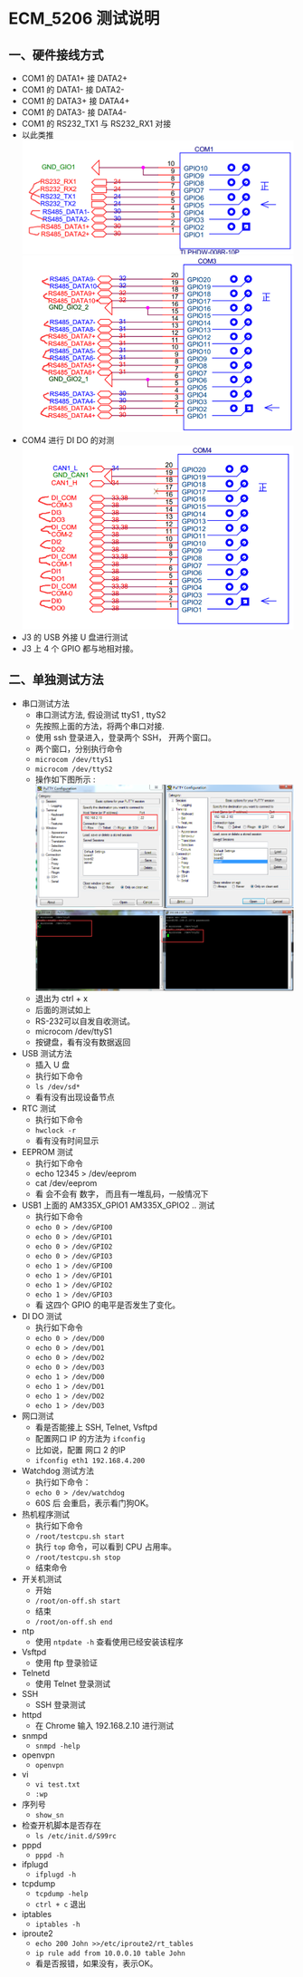 # ECM_5206 测试说明

## 一、硬件接线方式
* COM1 的 DATA1+ 接 DATA2+
* COM1 的 DATA1- 接 DATA2-
* COM1 的 DATA3+ 接 DATA4+
* COM1 的 DATA3- 接 DATA4-
* COM1 的 RS232_TX1 与 RS232_RX1 对接
* 以此类推
  ![com1](img/TEST_COM1.jpg)
  ![com3](img/TEST_COM3.jpg)
* COM4 进行 DI DO 的对测
  ![com4](img/TEST_COM4.jpg)
* J3 的 USB 外接 U 盘进行测试
* J3 上 4 个 GPIO 都与地相对接。

## 二、单独测试方法
* 串口测试方法
  * 串口测试方法, 假设测试 ttyS1 , ttyS2
  * 先按照上面的方法，将两个串口对接.
  * 使用 ssh 登录进入，登录两个 SSH， 开两个窗口。
  * 两个窗口，分别执行命令
  * `microcom /dev/ttyS1`
  * `microcom /dev/ttyS2`
  * 操作如下图所示 :
    ![ssh_test](img/SSH_test.jpg)
    ![serial_test](img/serial_test.jpg)
  * 退出为 ctrl + x
  * 后面的测试如上
  * RS-232可以自发自收测试。
  * microcom /dev/ttyS1
  * 按键盘，看有没有数据返回
* USB 测试方法
  * 插入 U 盘
  * 执行如下命令
  * `ls /dev/sd*`
  * 看有没有出现设备节点
* RTC 测试
  * 执行如下命令
  * `hwclock -r`
  * 看有没有时间显示
* EEPROM 测试
  * 执行如下命令
  * echo 12345 > /dev/eeprom
  * cat /dev/eeprom
  * 看 会不会有 数字， 而且有一堆乱码，一般情况下
* USB1 上面的 AM335X_GPIO1 AM335X_GPIO2 ..  测试
  * 执行如下命令
  * `echo 0 > /dev/GPIO0 `
  * `echo 0 > /dev/GPIO1 `
  * `echo 0 > /dev/GPIO2 `
  * `echo 0 > /dev/GPIO3 `
  * `echo 1 > /dev/GPIO0 `
  * `echo 1 > /dev/GPIO1 `
  * `echo 1 > /dev/GPIO2 `
  * `echo 1 > /dev/GPIO3 `
  * 看 这四个 GPIO 的电平是否发生了变化。
* DI DO 测试
  * 执行如下命令
  * `echo 0 > /dev/DO0`
  * `echo 0 > /dev/DO1`
  * `echo 0 > /dev/DO2`
  * `echo 0 > /dev/DO3`  
  * `echo 1 > /dev/DO0`
  * `echo 1 > /dev/DO1`
  * `echo 1 > /dev/DO2`
  * `echo 1 > /dev/DO3`
* 网口测试
  * 看是否能接上 SSH, Telnet, Vsftpd
  * 配置网口 IP 的方法为 `ifconfig`
  * 比如说，配置 网口 2 的IP
  * `ifconfig eth1 192.168.4.200`
* Watchdog 测试方法
  * 执行如下命令：
  * `echo 0 > /dev/watchdog`
  * 60S 后 会重启，表示看门狗OK。
* 热机程序测试
  * 执行如下命令
  * `/root/testcpu.sh start`
  * 执行 `top` 命令，可以看到 CPU 占用率。
  * `/root/testcpu.sh stop`
  * 结束命令
* 开关机测试
  * 开始
  * `/root/on-off.sh start`
  * 结束
  * `/root/on-off.sh end`
* ntp
  * 使用 `ntpdate -h` 查看使用已经安装该程序
* Vsftpd
  * 使用 ftp 登录验证
* Telnetd
  * 使用 Telnet 登录测试
* SSH
  * SSH 登录测试
* httpd
  * 在 Chrome 输入 192.168.2.10 进行测试
* snmpd
  * `snmpd -help`
* openvpn
  * `openvpn`
* vi
  *  `vi test.txt`
  * `:wp`
* 序列号
  * `show_sn`
* 检查开机脚本是否存在
  * `ls /etc/init.d/S99rc`
* pppd
  * `pppd -h`
* ifplugd
  * `ifplugd -h`
* tcpdump
  * `tcpdump -help`
  * `ctrl + c` 退出
* iptables
  * `iptables -h`
* iproute2
  * `echo 200 John >>/etc/iproute2/rt_tables`
  * `ip rule add from 10.0.0.10 table John`
  * 看是否报错，如果没有，表示OK。
